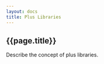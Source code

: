 ```yaml
---
layout: docs
title: Plus Libraries
---
```


## {{page.title}}
Describe the concept of plus libraries.
